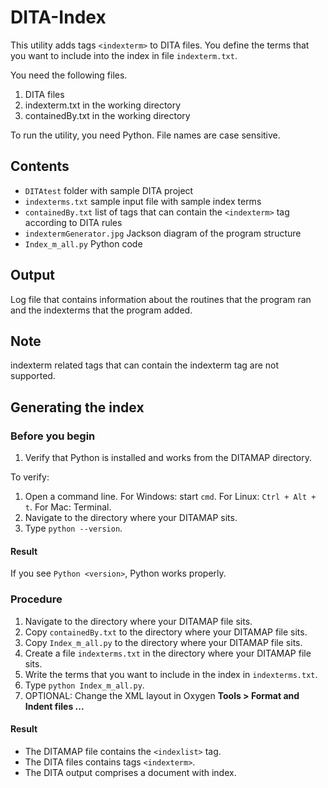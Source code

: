 # DITA-Index

This utility adds tags `<indexterm>` to DITA files. You define the terms that you want to include into the index in file `indexterm.txt`.

You need the following files.
1. DITA files
2. indexterm.txt in the working directory
3. containedBy.txt in the working directory

To run the utility, you need Python. 
File names are case sensitive.

## Contents

* `DITAtest` folder with sample DITA project
* `indexterms.txt` sample input file with sample index terms
* `containedBy.txt` list of tags that can contain the `<indexterm>` tag according to DITA rules
* `indextermGenerator.jpg` Jackson diagram of the program structure
* `Index_m_all.py` Python code

## Output
Log file that contains information about the routines that the program ran and the indexterms that the program added.

## Note
indexterm related tags that can contain the indexterm tag are not supported.

## Generating the index

### Before you begin
1. Verify that Python is installed and works from the DITAMAP directory.

To verify:
  
  1. Open a command line. For Windows: start `cmd`. For Linux: `Ctrl + Alt + t`. For Mac: Terminal.
  2. Navigate to the directory where your DITAMAP sits.
  3. Type `python --version`. 
 #### Result 
 If you see `Python <version>`, Python works properly.
  
### Procedure
1. Navigate to the directory where your DITAMAP file sits.
2. Copy `containedBy.txt` to the directory where your DITAMAP file sits.
3. Copy `Index_m_all.py` to the directory where your DITAMAP file sits. 
4. Create a file `indexterms.txt` in the directory where your DITAMAP file sits. 
5. Write the terms that you want to include in the index in `indexterms.txt`.
4. Type `python Index_m_all.py`.
5. OPTIONAL: Change the XML layout in Oxygen **Tools > Format and Indent files ...**

#### Result
* The DITAMAP file contains the `<indexlist>` tag.
* The DITA files contains tags `<indexterm>`.
* The DITA output comprises a document with index. 



